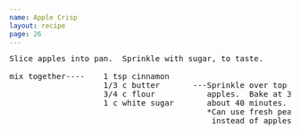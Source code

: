```yaml
---
name: Apple Crisp
layout: recipe
page: 26
---
```


<pre>
Slice apples into pan.  Sprinkle with sugar, to taste.

mix together----    1 tsp cinnamon
                    1/3 c butter       ---Sprinkle over top of
                    3/4 c flour           apples.  Bake at 350°
                    1 c white sugar       about 40 minutes.
                                          *Can use fresh peaches,
                                           instead of apples.
</pre>
